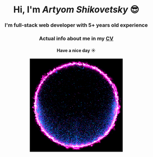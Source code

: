 <h1 align="center">Hi, I'm <i>Artyom Shikovetsky</i> 😎</h1>
<h3 align="center">I'm full-stack web developer with 5+ years old experience</h3>
<h3 align="center">Actual info about me in my <a target="_blank" href="https://bestseller-tm.notion.site/Artyom-Shikovetsky-fcfcab69077e45c5a233e40df59922bd?pvs=4">CV</a></h3>
<h4 align="center">Have a nice day ☀</h4>
<p align="center">
    <img src="https://github.com/art-sh/art-sh/blob/master/wave.gif?raw=true" alt="wave" width="300"/>
</p>
